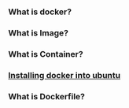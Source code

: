 ### What is docker?
### What is Image?
### What is Container?
###




### [Installing docker into ubuntu](https://docs.docker.com/engine/installation/linux/ubuntulinux/#/install)
### What is Dockerfile?
